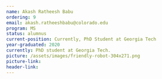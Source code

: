 ```yaml
---
name: Akash Ratheesh Babu
ordering: 9
email: akash.ratheeshbabu@colorado.edu
program: MS 
status: alumnus 
current-position: Currently, PhD Student at Georgia Tech
year-graduated: 2020
currently: PhD student at Georgia Tech.
picture: /assets/images/friendly-robot-304x271.png
picture-link: 
header-link: 
---
```

